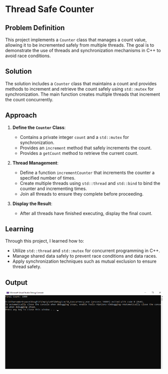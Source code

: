# Thread Safe Counter

## Problem Definition
This project implements a `Counter` class that manages a count value, allowing it to be incremented safely from multiple threads. The goal is to demonstrate the use of threads and synchronization mechanisms in C++ to avoid race conditions.

## Solution
The solution includes a `Counter` class that maintains a count and provides methods to increment and retrieve the count safely using `std::mutex` for synchronization. The main function creates multiple threads that increment the count concurrently.

## Approach
1. **Define the `Counter` Class**: 
   - Contains a private integer `count` and a `std::mutex` for synchronization.
   - Provides an `increment` method that safely increments the count.
   - Provides a `getCount` method to retrieve the current count.

2. **Thread Management**:
   - Define a function `incrementCounter` that increments the counter a specified number of times.
   - Create multiple threads using `std::thread` and `std::bind` to bind the counter and incrementing times.
   - Join all threads to ensure they complete before proceeding.

3. **Display the Result**: 
   - After all threads have finished executing, display the final count.

## Learning
Through this project, I learned how to:
- Utilize `std::thread` and `std::mutex` for concurrent programming in C++.
- Manage shared data safely to prevent race conditions and data races.
- Apply synchronization techniques such as mutual exclusion to ensure thread safety.


## Output
![alt text](image.png)